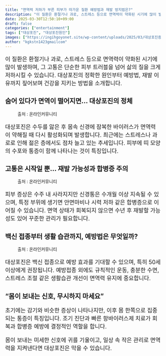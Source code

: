 ```yaml
---
title: "면역력 저하가 부른 피부가 따가운 질환 예방법과 재발 방지법은?"
description: "이 질환은 환절기나 과로, 스트레스 등으로 면역력이 약화된 시기에 많이 발생하며, 그 고통은 단순한 피부 트러블을 넘어 삶의 질을 크게 저하시킬 수 있습니다. 대상포진의 정확한 원인부터 예방법, 재발 이유까지 짚어보며 건강을 지키는 방법을 소개합니다."
date: 2025-03-30T12:50:10+09:00
draft: false
categories: ["entertainment"]
tags: ["대상포진", "대상포진원인"]
images: ["https://ingihgoyonet.site/wp-content/uploads/2025/03/대상포진증상-683x1024.png", "https://ingihgoyonet.site/wp-content/uploads/2025/03/대상포진-2.png", "https://ingihgoyonet.site/wp-content/uploads/2025/03/대상포진예방접종-683x1024.jpg"]
author: "kgkstn1423gmailcom"
---
```


<p style="font-size:18px">이 질환은 환절기나 과로, 스트레스 등으로 면역력이 약화된 시기에 많이 발생하며, 그 고통은 단순한 피부 트러블을 넘어 삶의 질을 크게 저하시킬 수 있습니다. 대상포진의 정확한 원인부터 예방법, 재발 이유까지 짚어보며 건강을 지키는 방법을 소개합니다.</p> <h2 >숨어 있다가 면역이 떨어지면… 대상포진의 정체</h2> <figure ><img src="https://ingihgoyonet.site/wp-content/uploads/2025/03/대상포진증상-683x1024.png" alt="" style="aspect-ratio:16/9;object-fit:cover"/><figcaption >출처 : 온라인커뮤니티</figcaption></figure> <p style="font-size:18px">대상포진은 수두를 앓은 후 몸속 신경에 잠복한 바이러스가 면역력이 약해질 때 다시 활성화되며 발생합니다. 최근에는 스트레스나 과로로 인해 젊은 층에서도 점차 늘고 있는 추세입니다. 피부에 띠 모양의 수포와 통증이 함께 나타나는 것이 특징입니다.</p> <h2 >고통은 시작일 뿐… 재발 가능성과 합병증 주의</h2> <figure ><img src="https://ingihgoyonet.site/wp-content/uploads/2025/03/대상포진-2.png" alt="" style="aspect-ratio:16/9;object-fit:cover"/><figcaption >출처 : 온라인커뮤니티</figcaption></figure> <p style="font-size:18px">피부 증상은 수주 내 사라지지만 신경통은 수개월 이상 지속될 수 있으며, 특정 부위에 생기면 안면마비나 시력 저하 같은 합병증으로 이어질 수 있습니다. 면역 상태가 회복되지 않으면 수년 후 재발할 가능성도 있어 꾸준한 관리가 필요합니다.</p> <h2 >백신 접종부터 생활 습관까지, 예방법은 무엇일까?</h2> <figure ><img src="https://ingihgoyonet.site/wp-content/uploads/2025/03/대상포진예방접종-683x1024.jpg" alt="" style="aspect-ratio:16/9;object-fit:cover"/><figcaption >출처 : 온라인커뮤니티</figcaption></figure> <p style="font-size:18px">대상포진은 백신 접종으로 예방 효과를 기대할 수 있으며, 특히 50세 이상에게 권장됩니다. 예방접종 외에도 규칙적인 운동, 충분한 수면, 스트레스 조절 같은 생활습관 개선이 면역력 유지에 중요합니다.</p> <h2 >“몸이 보내는 신호, 무시하지 마세요”</h2> <p style="font-size:18px">초기에는 감기와 비슷한 증상이 나타나지만, 이후 몸 한쪽으로 집중되는 통증이 특징입니다. 조기 진단과 빠른 항바이러스제 치료가 회복과 합병증 예방에 결정적인 역할을 합니다.</p> <p style="font-size:18px">몸이 보내는 미세한 신호에 귀를 기울이고, 일상 속 작은 관리로 면역력을 지켜낸다면 대상포진은 막을 수 있습니다.</p>